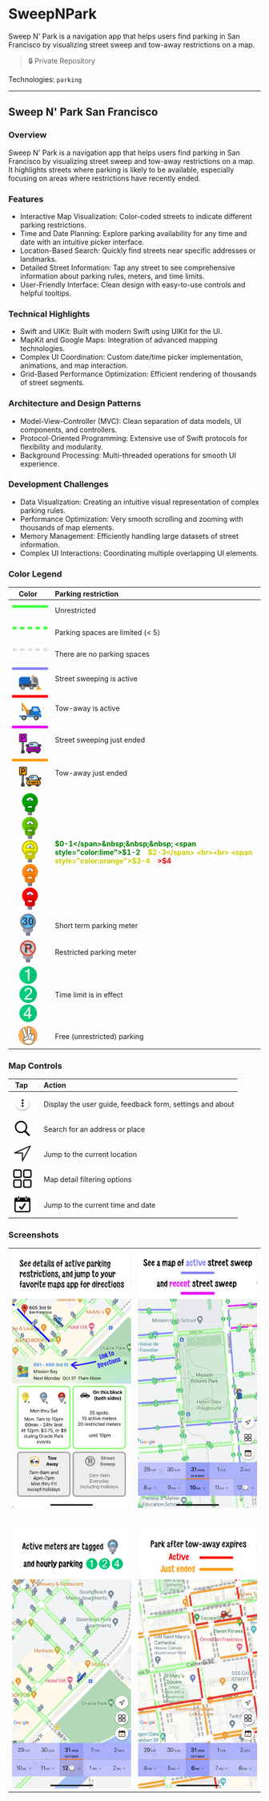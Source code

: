 # SweepNPark

Sweep N' Park is a navigation app that helps users find parking in San Francisco by visualizing street sweep and tow-away restrictions on a map.

> 🔒 Private Repository

Technologies: `parking`

---

## Sweep N' Park San Francisco

### Overview

Sweep N' Park is a navigation app that helps users find parking in San Francisco by visualizing street sweep and tow-away restrictions on a map. It highlights streets where parking is likely to be available, especially focusing on areas where restrictions have recently ended.

### Features

* Interactive Map Visualization: Color-coded streets to indicate different parking restrictions.
* Time and Date Planning: Explore parking availability for any time and date with an intuitive picker interface.
* Location-Based Search: Quickly find streets near specific addresses or landmarks.
* Detailed Street Information: Tap any street to see comprehensive information about parking rules, meters, and time limits.
* User-Friendly Interface: Clean design with easy-to-use controls and helpful tooltips.

### Technical Highlights

* Swift and UIKit: Built with modern Swift using UIKit for the UI.
* MapKit and Google Maps: Integration of advanced mapping technologies.
* Complex UI Coordination: Custom date/time picker implementation, animations, and map interaction.
* Grid-Based Performance Optimization: Efficient rendering of thousands of street segments.

### Architecture and Design Patterns

* Model-View-Controller (MVC): Clean separation of data models, UI components, and controllers.
* Protocol-Oriented Programming: Extensive use of Swift protocols for flexibility and modularity.
* Background Processing: Multi-threaded operations for smooth UI experience.

### Development Challenges

* Data Visualization: Creating an intuitive visual representation of complex parking rules.
* Performance Optimization: Very smooth scrolling and zooming with thousands of map elements.
* Memory Management: Efficiently handling large datasets of street information.
* Complex UI Interactions: Coordinating multiple overlapping UI elements.

### Color Legend

|                      Color&nbsp;&nbsp;                       | Parking restriction              |
| :----------------------------------------------------------: | :------------------------------- |
|           ![green](LineLightGreen.png)&nbsp;&nbsp;           | Unrestricted                     |
|       ![greendash](LineLightGreenDash.png)&nbsp;&nbsp;       | Parking spaces are limited (< 5) |
|        ![graydash](LineLightGrayDash.png)&nbsp;&nbsp;        | There are no parking spaces      |
| ![blue](LineBlue.png)&nbsp;&nbsp;![streep-sweeper](PreviewStreetSweeper.png)&nbsp;&nbsp; | Street sweeping is active        |
| ![red](LineRed.png)&nbsp;&nbsp;![tow-truck](PreviewTowTruck.png)&nbsp;&nbsp; | Tow-away is active               |
| ![psychedelicPurple](LinePsychedelicPurple.png)&nbsp;&nbsp;![car-purple](HatchbackParkedPurple.png)&nbsp;&nbsp; | Street sweeping just ended       |
| ![darkOrange](LineDarkishOrange.png)&nbsp;&nbsp;![car-orange](HatchbackParkedOrange.png)&nbsp;&nbsp; | Tow-away just ended              |
|  |  |
| ![green](ParkingMeterGreen.png) ![lime](ParkingMeterLime.png) ![yellow](ParkingMeterYellow.png) <br> ![orange](ParkingMeterOrange.png) ![red](ParkingMeterRed.png) | **<span style="color:green">$0-1</span>&nbsp;&nbsp;&nbsp; <span style="color:lime">$1-2</span>&nbsp;&nbsp;&nbsp; <span style="color:#CCCC00">$2-3</span> <br><br> <span style="color:orange">$3-4</span>&nbsp;&nbsp;&nbsp; <span style="color:red">&gt;$4</span>** |
| ![short-term](ParkingMeterShortTerm.png)&nbsp;&nbsp; | Short term parking meter |
| ![restricted](ParkingMeterRestricted.png)&nbsp;&nbsp; | Restricted parking meter |
| ![time-limit-1](TimeLimit1.png)&nbsp;&nbsp;![time-limit-2](TimeLimit2.png)&nbsp;&nbsp;![time-limit-4](TimeLimit4.png)&nbsp;&nbsp; | Time limit is in effect          |
| ![free-parking](FreeParking.png)&nbsp;&nbsp; | Free (unrestricted) parking        |

### Map Controls

|              Tap&nbsp;&nbsp;&nbsp;              | Action                                                    |
| :---------------------------------------------: | :-------------------------------------------------------- |
|  ![userguide](UserGuideButton.png)&nbsp;&nbsp;  | Display the user guide, feedback form, settings and about |
|           ![mag](Mag.png)&nbsp;&nbsp;           | Search for an address or place                            |
| ![locationArrow](LocationArrow.png)&nbsp;&nbsp; | Jump to the current location                              |
|         ![filter](Filter.png)&nbsp;&nbsp;       | Map detail filtering options                              |
|         ![today](Today.png)&nbsp;&nbsp;         | Jump to the current time and date                         |

### Screenshots

<table>
  <tr>
    <td align="center"><img src="Info.png" width="400"/></td>
    <td align="center"><img src="Sweep.png" width=400"/></td>
  </tr>
  <tr><td colspan="2" style="height: 30px;"></td></tr>
  <tr>
    <td align="center"><img src="Meters.png" width="400"/></td>
    <td align="center"><img src="Tow-away.png" width="400"/></td>
  </tr>
</table>

